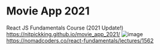 # Movie App 2021

React JS Fundamentals Course (2021 Update!)
https://nitpickking.github.io/movie_app_2021/
![image](https://user-images.githubusercontent.com/18062612/130324235-fc74110a-2649-4293-bc98-415dfdb068a2.png)
https://nomadcoders.co/react-fundamentals/lectures/1562
